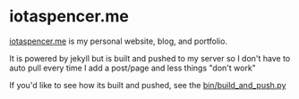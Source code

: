 # iotaspencer.me

[iotaspencer.me](https://iotaspencer.me) is my personal website, blog, and portfolio.

It is powered by jekyll but is built and pushed to my server so I don't have to auto pull every time I add a post/page and less things "don't work"

If you'd like to see how its built and pushed, see the [bin/build_and_push.py](bin/build_and_push.py)
